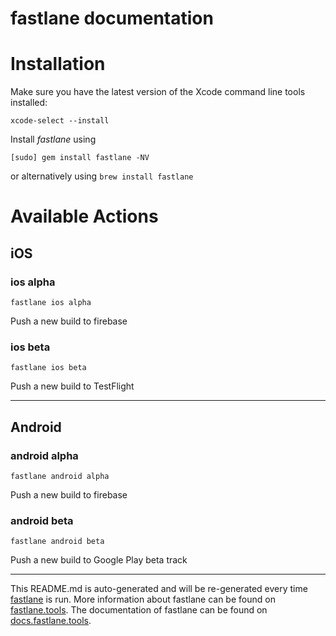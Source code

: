 fastlane documentation
================
# Installation

Make sure you have the latest version of the Xcode command line tools installed:

```
xcode-select --install
```

Install _fastlane_ using
```
[sudo] gem install fastlane -NV
```
or alternatively using `brew install fastlane`

# Available Actions
## iOS
### ios alpha
```
fastlane ios alpha
```
Push a new build to firebase
### ios beta
```
fastlane ios beta
```
Push a new build to TestFlight

----

## Android
### android alpha
```
fastlane android alpha
```
Push a new build to firebase
### android beta
```
fastlane android beta
```
Push a new build to Google Play beta track

----

This README.md is auto-generated and will be re-generated every time [fastlane](https://fastlane.tools) is run.
More information about fastlane can be found on [fastlane.tools](https://fastlane.tools).
The documentation of fastlane can be found on [docs.fastlane.tools](https://docs.fastlane.tools).
